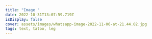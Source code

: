 ```yaml
---
title: "Image "
date: 2022-10-31T13:07:59.719Z
isDisplay: false
cover: assets/images/whatsapp-image-2022-11-06-at-21.44.02.jpg
tags: text, tatoo, leg
---
```

